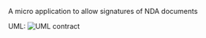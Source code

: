 A micro application to allow signatures of NDA documents

UML: 
![UML contract]("./nda_signer/assets/contract_uml.png")